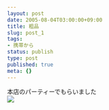 ```yaml
---
layout: post
date: 2005-08-04T03:00:00+09:00
title: 粗品
slug: post_1
tags:
- 携帯から
status: publish
type: post
published: true
meta: {}
---
```

<div class="caption">本店のパーティーでもらいました
</div>
<div class="photo"><img src="http://wo.skr.jp/images/uploads/blog-photo-1123083757.86-0.jpg" /></div>
